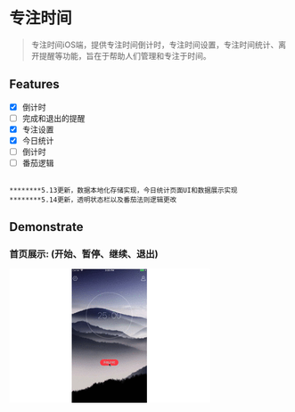 # 专注时间

> 专注时间iOS端，提供专注时间倒计时，专注时间设置，专注时间统计、离开提醒等功能，旨在于帮助人们管理和专注于时间。

## Features

- [x]  倒计时
- [ ] 完成和退出的提醒
- [x] 专注设置
- [x] 今日统计
- [ ] 倒计时
- [ ] 番茄逻辑

##
    ********5.13更新，数据本地化存储实现，今日统计页面UI和数据展示实现
    ********5.14更新，透明状态栏以及番茄法则逻辑更改
## Demonstrate
### 首页展示: (开始、暂停、继续、退出)
![](https://github.com/Sunyandong-CS/FocusTime/raw/master/ScreenShot/demo.gif)

